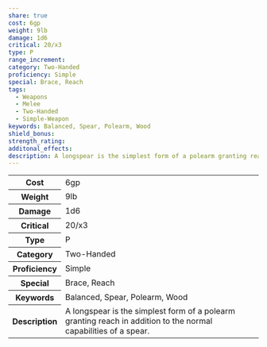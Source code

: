 ```yaml
---
share: true
cost: 6gp
weight: 9lb
damage: 1d6
critical: 20/x3
type: P
range_increment: 
category: Two-Handed
proficiency: Simple
special: Brace, Reach
tags:
  - Weapons
  - Melee
  - Two-Handed
  - Simple-Weapon
keywords: Balanced, Spear, Polearm, Wood
shield_bonus: 
strength_rating: 
additonal_effects: 
description: A longspear is the simplest form of a polearm granting reach in addition to the normal capabilities of a spear.
---
```


<p><span style="overflow-x: auto;"><table><tbody><tr><th>Cost</th><td>6gp</td></tr><tr><th>Weight</th><td>9lb</td></tr><tr><th>Damage</th><td>1d6</td></tr><tr><th>Critical</th><td>20/x3</td></tr><tr><th>Type</th><td>P</td></tr><tr><th>Category</th><td>Two-Handed</td></tr><tr><th>Proficiency</th><td>Simple</td></tr><tr><th>Special</th><td>Brace, Reach</td></tr><tr><th>Keywords</th><td>Balanced, Spear, Polearm, Wood</td></tr><tr><th>Description</th><td>A longspear is the simplest form of a polearm granting reach in addition to the normal capabilities of a spear.</td></tr></tbody></table></span></p>
